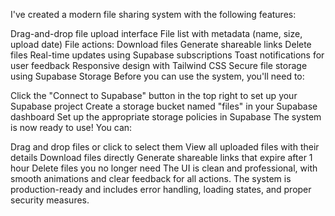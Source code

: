 I've created a modern file sharing system with the following features:

Drag-and-drop file upload interface
File list with metadata (name, size, upload date)
File actions:
Download files
Generate shareable links
Delete files
Real-time updates using Supabase subscriptions
Toast notifications for user feedback
Responsive design with Tailwind CSS
Secure file storage using Supabase Storage
Before you can use the system, you'll need to:

Click the "Connect to Supabase" button in the top right to set up your Supabase project
Create a storage bucket named "files" in your Supabase dashboard
Set up the appropriate storage policies in Supabase
The system is now ready to use! You can:

Drag and drop files or click to select them
View all uploaded files with their details
Download files directly
Generate shareable links that expire after 1 hour
Delete files you no longer need
The UI is clean and professional, with smooth animations and clear feedback for all actions. The system is production-ready and includes error handling, loading states, and proper security measures.
